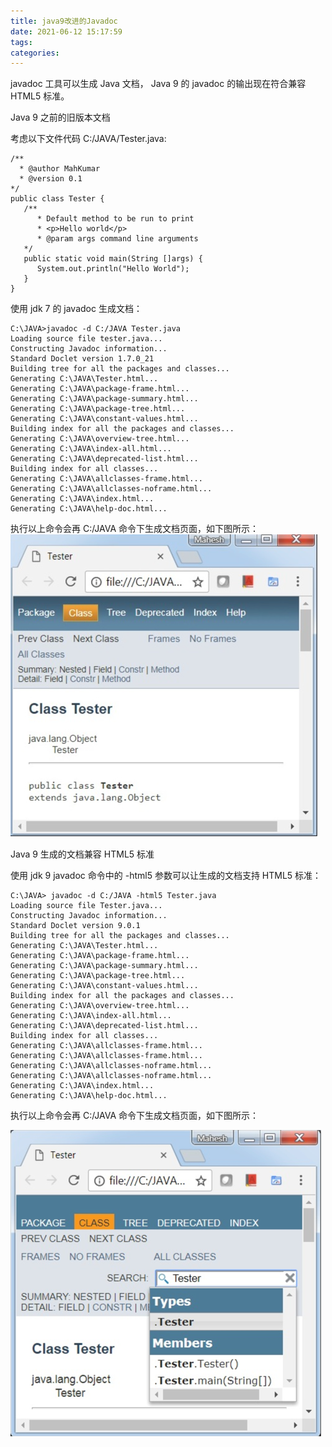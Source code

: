 ```yaml
---
title: java9改进的Javadoc
date: 2021-06-12 15:17:59
tags:
categories:
---
```

javadoc 工具可以生成 Java 文档， Java 9 的 javadoc 的输出现在符合兼容 HTML5 标准。

Java 9 之前的旧版本文档

考虑以下文件代码 C:/JAVA/Tester.java:
````
/**
  * @author MahKumar
  * @version 0.1
*/
public class Tester {
   /**
      * Default method to be run to print 
      * <p>Hello world</p>
      * @param args command line arguments
   */
   public static void main(String []args) {
      System.out.println("Hello World");
   }
}

````
使用 jdk 7 的 javadoc 生成文档：
````
C:\JAVA>javadoc -d C:/JAVA Tester.java
Loading source file tester.java...
Constructing Javadoc information...
Standard Doclet version 1.7.0_21
Building tree for all the packages and classes...
Generating C:\JAVA\Tester.html...
Generating C:\JAVA\package-frame.html...
Generating C:\JAVA\package-summary.html...
Generating C:\JAVA\package-tree.html...
Generating C:\JAVA\constant-values.html...
Building index for all the packages and classes...
Generating C:\JAVA\overview-tree.html...
Generating C:\JAVA\index-all.html...
Generating C:\JAVA\deprecated-list.html...
Building index for all classes...
Generating C:\JAVA\allclasses-frame.html...
Generating C:\JAVA\allclasses-noframe.html...
Generating C:\JAVA\index.html...
Generating C:\JAVA\help-doc.html...

````
执行以上命令会再 C:/JAVA 命令下生成文档页面，如下图所示：
![img.png](img.png)

Java 9 生成的文档兼容 HTML5 标准

使用 jdk 9 javadoc 命令中的 -html5 参数可以让生成的文档支持 HTML5 标准：

````
C:\JAVA> javadoc -d C:/JAVA -html5 Tester.java
Loading source file Tester.java...
Constructing Javadoc information...
Standard Doclet version 9.0.1
Building tree for all the packages and classes...
Generating C:\JAVA\Tester.html...
Generating C:\JAVA\package-frame.html...
Generating C:\JAVA\package-summary.html...
Generating C:\JAVA\package-tree.html...
Generating C:\JAVA\constant-values.html...
Building index for all the packages and classes...
Generating C:\JAVA\overview-tree.html...
Generating C:\JAVA\index-all.html...
Generating C:\JAVA\deprecated-list.html...
Building index for all classes...
Generating C:\JAVA\allclasses-frame.html...
Generating C:\JAVA\allclasses-frame.html...
Generating C:\JAVA\allclasses-noframe.html...
Generating C:\JAVA\allclasses-noframe.html...
Generating C:\JAVA\index.html...
Generating C:\JAVA\help-doc.html...

````
执行以上命令会再 C:/JAVA 命令下生成文档页面，如下图所示：

![img_1.png](img_1.png)
